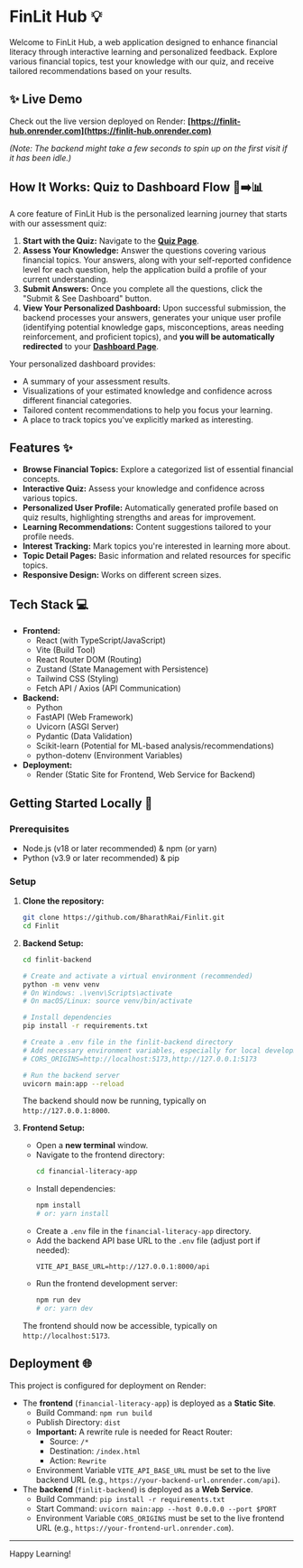 # FinLit Hub 💡

Welcome to FinLit Hub, a web application designed to enhance financial literacy through interactive learning and personalized feedback. Explore various financial topics, test your knowledge with our quiz, and receive tailored recommendations based on your results.

## ✨ Live Demo

Check out the live version deployed on Render:
**[https://finlit-hub.onrender.com](https://finlit-hub.onrender.com)**

*(Note: The backend might take a few seconds to spin up on the first visit if it has been idle.)*

## How It Works: Quiz to Dashboard Flow 🧠➡️📊

A core feature of FinLit Hub is the personalized learning journey that starts with our assessment quiz:

1.  **Start with the Quiz:** Navigate to the **[Quiz Page](https://finlit-hub.onrender.com/quiz)**.
2.  **Assess Your Knowledge:** Answer the questions covering various financial topics. Your answers, along with your self-reported confidence level for each question, help the application build a profile of your current understanding.
3.  **Submit Answers:** Once you complete all the questions, click the "Submit & See Dashboard" button.
4.  **View Your Personalized Dashboard:** Upon successful submission, the backend processes your answers, generates your unique user profile (identifying potential knowledge gaps, misconceptions, areas needing reinforcement, and proficient topics), and **you will be automatically redirected** to your **[Dashboard Page](https://finlit-hub.onrender.com/dashboard)**.

Your personalized dashboard provides:
*   A summary of your assessment results.
*   Visualizations of your estimated knowledge and confidence across different financial categories.
*   Tailored content recommendations to help you focus your learning.
*   A place to track topics you've explicitly marked as interesting.

## Features ✨

*   **Browse Financial Topics:** Explore a categorized list of essential financial concepts.
*   **Interactive Quiz:** Assess your knowledge and confidence across various topics.
*   **Personalized User Profile:** Automatically generated profile based on quiz results, highlighting strengths and areas for improvement.
*   **Learning Recommendations:** Content suggestions tailored to your profile needs.
*   **Interest Tracking:** Mark topics you're interested in learning more about.
*   **Topic Detail Pages:** Basic information and related resources for specific topics.
*   **Responsive Design:** Works on different screen sizes.

## Tech Stack 💻

*   **Frontend:**
    *   React (with TypeScript/JavaScript)
    *   Vite (Build Tool)
    *   React Router DOM (Routing)
    *   Zustand (State Management with Persistence)
    *   Tailwind CSS (Styling)
    *   Fetch API / Axios (API Communication)
*   **Backend:**
    *   Python
    *   FastAPI (Web Framework)
    *   Uvicorn (ASGI Server)
    *   Pydantic (Data Validation)
    *   Scikit-learn (Potential for ML-based analysis/recommendations)
    *   python-dotenv (Environment Variables)
*   **Deployment:**
    *   Render (Static Site for Frontend, Web Service for Backend)

## Getting Started Locally 🚀

### Prerequisites

*   Node.js (v18 or later recommended) & npm (or yarn)
*   Python (v3.9 or later recommended) & pip

### Setup

1.  **Clone the repository:**
    ```bash
    git clone https://github.com/BharathRai/Finlit.git
    cd Finlit
    ```

2.  **Backend Setup:**
    ```bash
    cd finlit-backend

    # Create and activate a virtual environment (recommended)
    python -m venv venv
    # On Windows: .\venv\Scripts\activate
    # On macOS/Linux: source venv/bin/activate

    # Install dependencies
    pip install -r requirements.txt

    # Create a .env file in the finlit-backend directory
    # Add necessary environment variables, especially for local development CORS:
    # CORS_ORIGINS=http://localhost:5173,http://127.0.0.1:5173

    # Run the backend server
    uvicorn main:app --reload
    ```
    The backend should now be running, typically on `http://127.0.0.1:8000`.

3.  **Frontend Setup:**
    *   Open a **new terminal** window.
    *   Navigate to the frontend directory:
        ```bash
        cd financial-literacy-app
        ```
    *   Install dependencies:
        ```bash
        npm install
        # or: yarn install
        ```
    *   Create a `.env` file in the `financial-literacy-app` directory.
    *   Add the backend API base URL to the `.env` file (adjust port if needed):
        ```env
        VITE_API_BASE_URL=http://127.0.0.1:8000/api
        ```
    *   Run the frontend development server:
        ```bash
        npm run dev
        # or: yarn dev
        ```
    The frontend should now be accessible, typically on `http://localhost:5173`.

## Deployment 🌐

This project is configured for deployment on Render:

*   The **frontend** (`financial-literacy-app`) is deployed as a **Static Site**.
    *   Build Command: `npm run build`
    *   Publish Directory: `dist`
    *   **Important:** A rewrite rule is needed for React Router:
        *   Source: `/*`
        *   Destination: `/index.html`
        *   Action: `Rewrite`
    *   Environment Variable `VITE_API_BASE_URL` must be set to the live backend URL (e.g., `https://your-backend-url.onrender.com/api`).
*   The **backend** (`finlit-backend`) is deployed as a **Web Service**.
    *   Build Command: `pip install -r requirements.txt`
    *   Start Command: `uvicorn main:app --host 0.0.0.0 --port $PORT`
    *   Environment Variable `CORS_ORIGINS` must be set to the live frontend URL (e.g., `https://your-frontend-url.onrender.com`).

---

Happy Learning!
